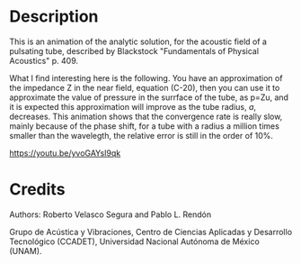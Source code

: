 # Description

This is an animation of the analytic solution, for the acoustic field
of a pulsating tube, described by Blackstock "Fundamentals of Physical
Acoustics" p. 409.

What I find interesting here is the following. You have an
approximation of the impedance Z in the near field, equation (C-20),
then you can use it to approximate the value of pressure in the
surrface of the tube, as p=Zu, and it is expected this approximation
will improve as the tube radius, *a*, decreases. This animation shows
that the convergence rate is really slow, mainly because of the phase
shift, for a tube with a radius a million times smaller than the
wavelegth, the relative error is still in the order of 10%.

https://youtu.be/yvoGAYsI9qk

# Credits

Authors: Roberto Velasco Segura and Pablo L. Rendón

Grupo de Acústica y Vibraciones, Centro de Ciencias Aplicadas y
Desarrollo Tecnológico (CCADET), Universidad Nacional Autónoma de
México (UNAM).
